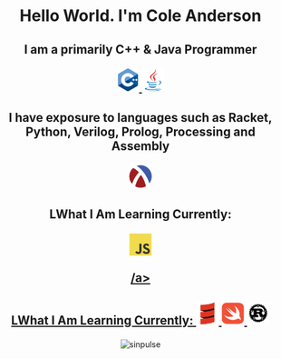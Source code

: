 <h1 align="center">Hello World. I'm Cole Anderson</h1>

<h2 align = "center"> I am a primarily C++ & Java Programmer 

<!-- Primary Languages: -->
<p align = "center" > <a href="https://github.com/sinpulse?tab=repositories&q=&type=&language=c%2B%2B&sort=" target="_blank"> <img src="https://raw.githubusercontent.com/devicons/devicon/master/icons/cplusplus/cplusplus-original.svg" alt="cplusplus" width="40" height="40"/> </a> <a href="https://github.com/sinpulse?tab=repositories&q=&type=&language=java&sort=" target="_blank"> <img src="https://raw.githubusercontent.com/devicons/devicon/master/icons/java/java-original.svg" alt="java" width="40" height="40"/> </a> </p> </h2>

<!-- Exposure Languages: -->
<h2 align = "center" >I have exposure to languages such as Racket, Python, Verilog, Prolog, Processing and Assembly 

<p align = "center" > <a href="https://www.javascript.com" target="_blank"> <img src="https://raw.githubusercontent.com/coleAndersonForkedDevelopment/devicon/master/icons/racket/racket-original.svg" alt="racket" width="40" height="40"/> </a>

<!-- What I Am Learning Currently: -->
<h2 align = "center">LWhat I Am Learning Currently:
<p align = "center" > <a href="https://www.javascript.com" target="_blank"> <img src= "https://raw.githubusercontent.com/devicons/devicon/master/icons/javascript/javascript-original.svg" alt="racket" width="40" height="40"/> 
  
  /a> </p>  </h2>

<!-- Technologies & Languages That Interest Me -->
<h2 align = "center">LWhat I Am Learning Currently:
<a href="https://www.scala-lang.org/" target="_blank"><img src="https://raw.githubusercontent.com/devicons/devicon/master/icons/scala/scala-original.svg" alt="scala" width="40" height="40"/> <a href="https://developer.apple.com/swift/" target="_blank"> <img src="https://raw.githubusercontent.com/devicons/devicon/master/icons/swift/swift-original.svg" alt="swift" width="40" height="40"/> <a href="https://www.rust-lang.org/" target="_blank"><img src="https://raw.githubusercontent.com/devicons/devicon/master/icons/rust/rust-plain.svg" alt="rust" width="40" height="40"/> </a> </p>  </h2>

<p align = "center" > <img src="https://github-readme-stats.vercel.app/api/top-langs?username=sinpulse&langs_count=9&theme=tokyonight&&exclude_repo=ALUProject-4210,computerArchitecture-3615,halo-devkit&hide=css,makefile,html,cmake,shell,ejs&layout=compact" alt="sinpulse" /></p>
